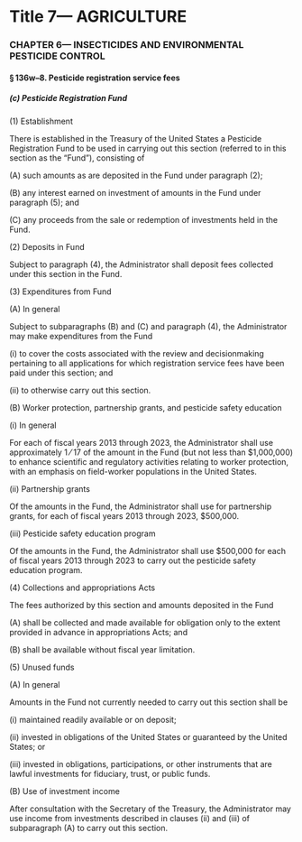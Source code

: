
# Title 7— AGRICULTURE
### CHAPTER 6— INSECTICIDES AND ENVIRONMENTAL PESTICIDE CONTROL
#### § 136w–8. Pesticide registration service fees
##### (c) Pesticide Registration Fund

(1) Establishment

There is established in the Treasury of the United States a Pesticide Registration Fund to be used in carrying out this section (referred to in this section as the “Fund”), consisting of

(A) such amounts as are deposited in the Fund under paragraph (2);

(B) any interest earned on investment of amounts in the Fund under paragraph (5); and

(C) any proceeds from the sale or redemption of investments held in the Fund.

(2) Deposits in Fund

Subject to paragraph (4), the Administrator shall deposit fees collected under this section in the Fund.

(3) Expenditures from Fund

(A) In general

Subject to subparagraphs (B) and (C) and paragraph (4), the Administrator may make expenditures from the Fund

(i) to cover the costs associated with the review and decisionmaking pertaining to all applications for which registration service fees have been paid under this section; and

(ii) to otherwise carry out this section.

(B) Worker protection, partnership grants, and pesticide safety education

(i) In general

For each of fiscal years 2013 through 2023, the Administrator shall use approximately 1 ⁄ 17 of the amount in the Fund (but not less than $1,000,000) to enhance scientific and regulatory activities relating to worker protection, with an emphasis on field-worker populations in the United States.

(ii) Partnership grants

Of the amounts in the Fund, the Administrator shall use for partnership grants, for each of fiscal years 2013 through 2023, $500,000.

(iii) Pesticide safety education program

Of the amounts in the Fund, the Administrator shall use $500,000 for each of fiscal years 2013 through 2023 to carry out the pesticide safety education program.

(4) Collections and appropriations Acts

The fees authorized by this section and amounts deposited in the Fund

(A) shall be collected and made available for obligation only to the extent provided in advance in appropriations Acts; and

(B) shall be available without fiscal year limitation.

(5) Unused funds

(A) In general

Amounts in the Fund not currently needed to carry out this section shall be

(i) maintained readily available or on deposit;

(ii) invested in obligations of the United States or guaranteed by the United States; or

(iii) invested in obligations, participations, or other instruments that are lawful investments for fiduciary, trust, or public funds.

(B) Use of investment income

After consultation with the Secretary of the Treasury, the Administrator may use income from investments described in clauses (ii) and (iii) of subparagraph (A) to carry out this section.
